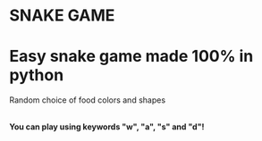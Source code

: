 # SNAKE GAME
<h1>Easy snake game made 100% in python</h1>

Random choice of food colors and shapes 

<br><strong>You can play using keywords "w", "a", "s" and "d"!</strong>
